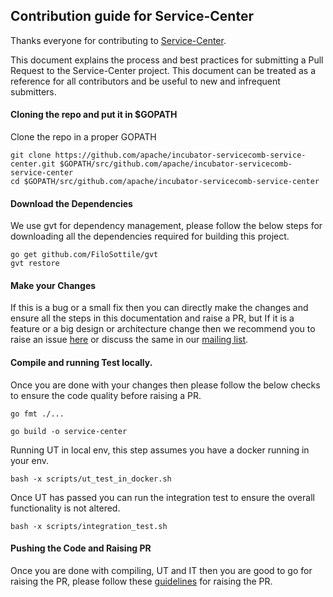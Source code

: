 ## Contribution guide for Service-Center

Thanks everyone for contributing to [Service-Center](https://github.com/apache/incubator-servicecomb-service-center).

This document explains the process and best practices for submitting a Pull Request to the Service-Center project. This document can be treated as a reference for all contributors and be useful to new and infrequent submitters.

#### Cloning the repo and put it in $GOPATH

Clone the repo in a proper GOPATH

```
git clone https://github.com/apache/incubator-servicecomb-service-center.git $GOPATH/src/github.com/apache/incubator-servicecomb-service-center
cd $GOPATH/src/github.com/apache/incubator-servicecomb-service-center
```

#### Download the Dependencies

We use gvt for dependency management, please follow the below steps for downloading all the dependencies required for building this project.

```
go get github.com/FiloSottile/gvt
gvt restore
```

#### Make your Changes

If this is a bug or a small fix then you can directly make the changes and ensure all the steps in this documentation and raise a PR, but If it is a feature or a big design or architecture change then we recommend you to raise an issue [here](https://github.com/apache/incubator-servicecomb-service-center/issues) or discuss the same in our [mailing list](https://groups.google.com/forum/#!forum/servicecomb-developers).

#### Compile and running Test locally.

Once you are done with your changes then please follow the below checks to ensure the code quality before raising a PR.
```
go fmt ./...

go build -o service-center
```

Running UT in local env, this step assumes you have a docker running in your env.
```
bash -x scripts/ut_test_in_docker.sh 
```

Once UT has passed you can run the integration test to ensure the overall functionality is not altered.
```
bash -x scripts/integration_test.sh
```

#### Pushing the Code and Raising PR

Once you are done with compiling, UT and IT then you are good to go for raising the PR, please follow these [guidelines](https://help.github.com/articles/creating-a-pull-request/) for raising the PR.
